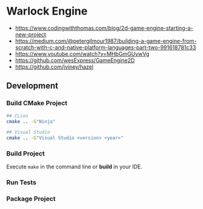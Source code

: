 # Warlock Engine

- https://www.codingwiththomas.com/blog/2d-game-engine-starting-a-new-project
- https://medium.com/@petergilmour1987/building-a-game-engine-from-scratch-with-c-and-native-platform-languages-part-two-991618781c33
- https://www.youtube.com/watch?v=MHbGmGUvwVg
- https://github.com/wesExpress/GameEngine2D
- https://github.com/jviney/hazel


## Development

### Build CMake Project
```bash
## CLion
cmake .. -G"Ninja"

## Visual Studio
cmake .. -G"Visual Studio <version> <year>"
```

### Build Project
Execute ```make``` in the command line or **build** in your IDE.

### Run Tests

### Package Project

